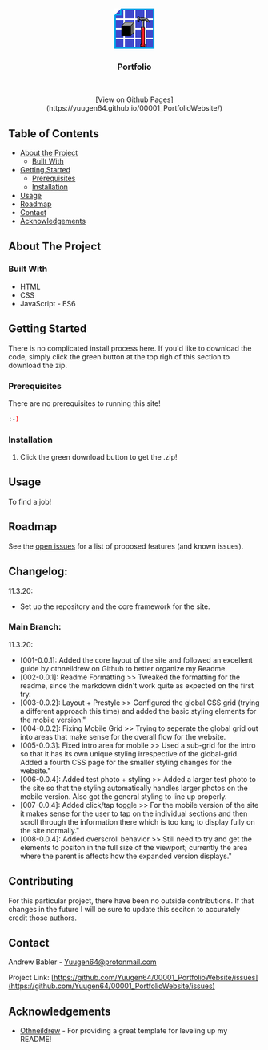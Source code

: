 <!-- PROJECT LOGO -->
<br />
<p align="center">
  <a href="https://github.com/Yuugen64/00001_PortfolioWebsite/blob/main/README.md">
    <img src="assets/constructionIcon.png" alt="Logo" width="80" height="80">
  </a>

  <h3 align="center">Portfolio</h3>
  
  <br />
  <p align="center">[View on Github Pages](https://yuugen64.github.io/00001_PortfolioWebsite/)</p>

  </p>
</p>



<!-- TABLE OF CONTENTS -->
## Table of Contents

* [About the Project](#about-the-project)
  * [Built With](#built-with)
* [Getting Started](#getting-started)
  * [Prerequisites](#prerequisites)
  * [Installation](#installation)
* [Usage](#usage)
* [Roadmap](#roadmap)
* [Contact](#contact)
* [Acknowledgements](#acknowledgements)




<!-- ABOUT THE PROJECT -->
## About The Project

<!-- [![Product Name Screen Shot][product-screenshot]](https://example.com) -->


### Built With
* HTML
* CSS
* JavaScript - ES6



<!-- GETTING STARTED -->
## Getting Started

There is no complicated install process here. If you'd like to download the code, simply click the green button at the top righ of this section to download the zip.



### Prerequisites

There are no prerequisites to running this site!
```sh
:-)
```

### Installation

1. Click the green download button to get the .zip!



<!-- USAGE EXAMPLES -->
## Usage

To find a job!



<!-- ROADMAP -->
## Roadmap

See the [open issues](https://github.com/Yuugen64/00001_PortfolioWebsite/issues) for a list of proposed features (and known issues).



<!-- CHANGELOG -->
## Changelog:

11.3.20:
- Set up the repository and the core framework for the site.

### Main Branch:

11.3.20:
- [001-0.0.1]: Added the core layout of the site and followed an excellent guide by othneildrew on Github to better organize my Readme.
- [002-0.0.1]: Readme Formatting >> Tweaked the formatting for the readme, since the markdown didn't work quite as expected on the first try.
- [003-0.0.2]: Layout + Prestyle >> Configured the global CSS grid (trying a different approach this time) and added the basic styling elements for the mobile version."
- [004-0.0.2]: Fixing Mobile Grid >> Trying to seperate the global grid out into areas that make sense for the overall flow for the website.
- [005-0.0.3]: Fixed intro area for mobile >> Used a sub-grid for the intro so that it has its own unique styling irrespective of the global-grid. Added a fourth CSS page for the smaller styling changes for the website."
- [006-0.0.4]: Added test photo + styling >> Added a larger test photo to the site so that the styling automatically handles larger photos on the mobile version. Also got the general styling to line up properly.
- [007-0.0.4]: Added click/tap toggle >> For the mobile version of the site it makes sense for the user to tap on the individual sections and then scroll through the information there which is too long to display fully on the site normally."
- [008-0.0.4]: Added overscroll behavior >> Still need to try and get the elements to positon in the full size of the viewport; currently the area where the parent is affects how the expanded version displays."



<!-- CONTRIBUTING -->
## Contributing

For this particular project, there have been no outside contributions. If that changes in the future I will be sure to update this seciton to accurately credit those authors.



<!-- CONTACT -->
## Contact

Andrew Babler - Yuugen64@protonmail.com

Project Link: [https://github.com/Yuugen64/00001_PortfolioWebsite/issues](https://github.com/Yuugen64/00001_PortfolioWebsite/issues)



<!-- ACKNOWLEDGEMENTS -->
## Acknowledgements
* [Othneildrew](https://github.com/othneildrew/Best-README-Template/blob/master/README.md) - For providing a great template for leveling up my README!

